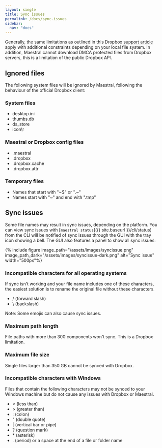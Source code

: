 ```yaml
---
layout: single
title: Sync issues
permalink: /docs/sync-issues
sidebar:
  nav: "docs"
---
```


Generally, the same limitations as outlined in this Dropbox [support
article](https://help.dropbox.com/installs-integrations/sync-uploads/files-not-syncing)
apply with additional constraints depending on your local file system. In addition,
Maestral cannot download DMCA protected files from Dropbox servers, this is a limitation
of the public Dropbox API.

## Ignored files

The following system files will be ignored by Maestral, following the behaviour of the
official Dropbox client:

### System files

* desktop.ini
* thumbs.db
* ds_store
* icon\r

### Maestral or Dropbox config files

* .maestral
* .dropbox
* .dropbox.cache
* .dropbox.attr

### Temporary files

* Names that start with "\~$" or ".\~"
* Names start with "\~" and end with ".tmp"

## Sync issues

Some file names may result in sync issues, depending on the platform.
You can view sync issues with [`maestral status`]({{ site.baseurl }}/cli/status) from
the CLI will be notified of sync issues through the GUI with the tray icon showing a bell.
The GUI also features a panel to show all sync issues:

{% include figure
image_path="/assets/images/syncissue.png"
image_path_dark="/assets/images/syncissue-dark.png"
alt="Sync issue" width="500px"%}

### Incompatible characters for all operating systems

If sync isn't working and your file name includes one of these characters, the easiest solution is to rename the original file without these characters.

* / (forward slash)
* \ (backslash)

Note: Some emojis can also cause sync issues.

### Maximum path length

File paths with more than 300 components won't sync. This is a Dropbox limitation.

### Maximum file size

Single files larger than 350 GB cannot be synced with Dropbox.

### Incompatible characters with Windows

Files that contain the following characters may not be synced to your Windows machine
but do not cause any issues with Dropbox or Maestral.

* < (less than)
* \> (greater than)
* : (colon)
* " (double quote)
* \| (vertical bar or pipe)
* ? (question mark)
* \* (asterisk)
* . (period) or a space at the end of a file or folder name

